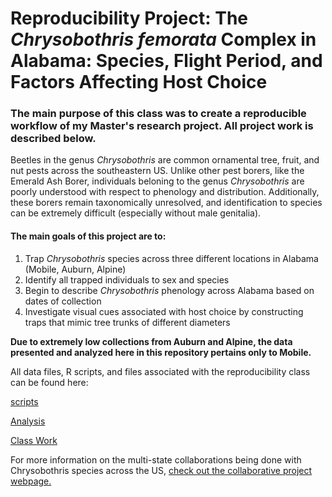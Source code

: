 # Reproducibility Project: The *Chrysobothris femorata* Complex in Alabama: Species, Flight Period, and Factors Affecting Host Choice

### The main purpose of this class was to create a reproducible workflow of my Master's research project. All project work is described below.

Beetles in the genus *Chrysobothris* are common ornamental tree, fruit, and nut pests across the southeastern US. 
Unlike other pest borers, like the Emerald Ash Borer, individuals beloning to the genus *Chrysobothris* are poorly understood with respect to phenology and distribution. 
Additionally, these borers remain taxonomically unresolved, and identification to species can be extremely difficult (especially without male genitalia).

#### The main goals of this project are to:

1. Trap *Chrysobothris* species across three different locations in Alabama (Mobile, Auburn, Alpine)
2. Identify all trapped individuals to sex and species
3. Begin to describe *Chrysobothris* phenology across Alabama based on dates of collection
4. Investigate visual cues associated with host choice by constructing traps that mimic tree trunks of different diameters

**Due to extremely low collections from Auburn and Alpine, the data presented and analyzed here in this repository pertains only to Mobile.**

All data files, R scripts, and files associated with the reproducibility class can be found here:

[scripts](https://github.com/njbaker61/Reproducibility-Class/tree/main/Scripts)

[Analysis](https://github.com/njbaker61/Reproducibility-Class/tree/main/Analysis)

[Class Work](https://github.com/njbaker61/Reproducibility-Class/tree/main/class%20work/R_practice)


For more information on the multi-state collaborations being done with Chrysobothris species across the US, [check out the collaborative project webpage.](https://www.stopfhb.com)
